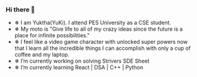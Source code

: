 ### Hi there 👋

- ❄ I am Yuktha(YuKi). I attend PES University as a CSE student.
- ❄ My moto is "Give life to all of my crazy ideas since the future is a place for infinite possibilities."
- ❄ I feel like a video game character with unlocked super powers now that I learn all the incredible things I can accomplish with only a cup of coffee and my laptop.
- ❄ I’m currently working on solving Strivers SDE Sheet
- ❄ I’m currently learning React | DSA | C++ | Python


